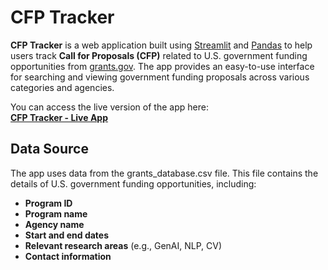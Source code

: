 # CFP Tracker

**CFP Tracker** is a web application built using [Streamlit](https://streamlit.io/) and [Pandas](https://pandas.pydata.org/) to help users track **Call for Proposals (CFP)** related to U.S. government funding opportunities from [grants.gov](https://simpler.grants.gov/). The app provides an easy-to-use interface for searching and viewing government funding proposals across various categories and agencies.

You can access the live version of the app here:  
**[CFP Tracker - Live App](https://cfp-tracker-6xkrcm6wi5dwfcgsydvkr9.streamlit.app/)**

## Data Source

The app uses data from the grants_database.csv file. This file contains the details of U.S. government funding opportunities, including:
- **Program ID**
- **Program name**
- **Agency name**
- **Start and end dates**
- **Relevant research areas** (e.g., GenAI, NLP, CV)
- **Contact information**
